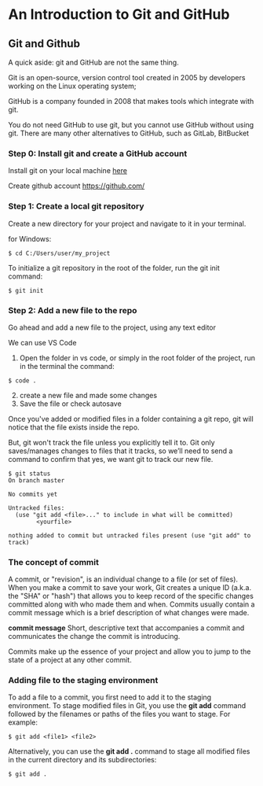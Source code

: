 # An Introduction to Git and GitHub

## Git and Github
A quick aside: git and GitHub are not the same thing.

Git is an open-source, version control tool created in 2005 by developers working on the Linux operating system;

GitHub is a company founded in 2008 that makes tools which integrate with git.

You do not need GitHub to use git, but you cannot use GitHub without using git. There are many other alternatives to GitHub, such as GitLab, BitBucket

### Step 0: Install git and create a GitHub account 

Install git on your local machine [here](https://git-scm.com/book/en/v2/Getting-Started-Installing-Git)

Create github account https://github.com/

### Step 1: Create a local git repository 
Create a new directory for your project and navigate to it in your terminal.

for Windows:
```
$ cd C:/Users/user/my_project
```
To initialize a git repository in the root of the folder, run the git init command: 

```
$ git init
```

### Step 2: Add a new file to the repo

Go ahead and add a new file to the project, using any text editor 

We can use VS Code
1. Open the folder in vs code, or simply in the root folder of the project, run in the terminal the command:
```
$ code .
```
2. create a new file and made some changes
3. Save the file or check autosave

Once you've added or modified files in a folder containing a git repo, git will notice that  the file exists inside the repo. 

But, git won't track the file unless you explicitly tell it to. Git only saves/manages changes to files that it tracks, so we’ll need to send a command to confirm that yes, we want git to track our new file.

```
$ git status      
On branch master

No commits yet

Untracked files:
  (use "git add <file>..." to include in what will be committed)
        <yourfile>

nothing added to commit but untracked files present (use "git add" to track)
```
### The concept of commit

A commit, or "revision", is an individual change to a file (or set of files). When you make a commit to save your work, Git creates a unique ID (a.k.a. the "SHA" or "hash") that allows you to keep record of the specific changes committed along with who made them and when. Commits usually contain a commit message which is a brief description of what changes were made.

**commit message** 
Short, descriptive text that accompanies a commit and communicates the change the commit is introducing.

Commits make up the essence of your project and allow you to jump to the state of a project at any other commit.

### Adding file to the staging environment

To add a file to a commit, you first need to add it to the staging environment. To stage modified files in Git, you use the **git add** command followed by the filenames or paths of the files you want to stage. For example:

```
$ git add <file1> <file2>
```
Alternatively, you can use the **git add .** command to stage all modified files in the current directory and its subdirectories:
```
$ git add .
```